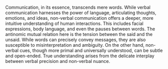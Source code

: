 
Communication, in its essence, transcends mere words. While verbal communication harnesses the power of language, articulating thoughts, emotions, and ideas, non-verbal communication offers a deeper, more intuitive understanding of human interactions. This includes facial expressions, body language, and even the pauses between words. The antinomic mutual relation here is the tension between the said and the unsaid. While words can precisely convey messages, they are also susceptible to misinterpretation and ambiguity. On the other hand, non-verbal cues, though more primal and universally understood, can be subtle and open-ended. True understanding arises from the delicate interplay between verbal precision and non-verbal nuance.
